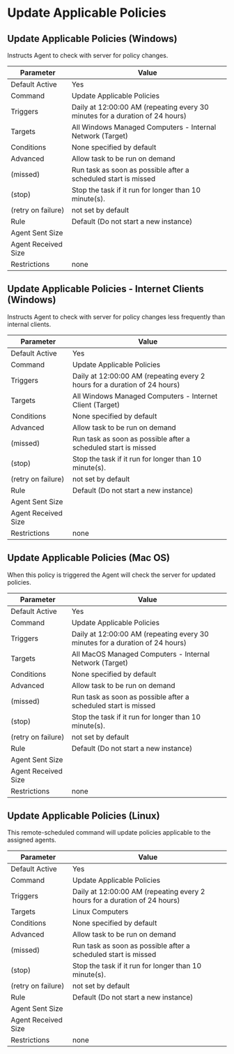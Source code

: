 [title]: # (Update Applicable Policies)
[tags]: # (task)
[priority]: # (5)
# Update Applicable Policies

## Update Applicable Policies (Windows)

Instructs Agent to check with server for policy changes.

| Parameter | Value |
| ----- | ----- |
| Default Active | Yes |
| Command | Update Applicable Policies |
| Triggers | Daily at 12:00:00 AM (repeating every 30 minutes for a duration of 24 hours) |
| Targets | All Windows Managed Computers - Internal Network (Target) |
| Conditions | None specified by default |
| Advanced | Allow task to be run on demand |
| (missed) | Run task as soon as possible after a scheduled start is missed |
| (stop) | Stop the task if it run for longer than 10 minute(s). |
| (retry on failure) | not set by default |
| Rule | Default (Do not start a new instance) |
| Agent Sent Size | |
| Agent Received Size | |
| Restrictions | none |

## Update Applicable Policies - Internet Clients (Windows)

Instructs Agent to check with server for policy changes less frequently than internal clients.

| Parameter | Value |
| ----- | ----- |
| Default Active | Yes |
| Command | Update Applicable Policies |
| Triggers | Daily at 12:00:00 AM (repeating every 2 hours for a duration of 24 hours) |
| Targets | All Windows Managed Computers - Internet Client (Target) |
| Conditions | None specified by default |
| Advanced | Allow task to be run on demand |
| (missed) | Run task as soon as possible after a scheduled start is missed |
| (stop) | Stop the task if it run for longer than 10 minute(s). |
| (retry on failure) | not set by default |
| Rule | Default (Do not start a new instance) |
| Agent Sent Size | |
| Agent Received Size | |
| Restrictions | none |

## Update Applicable Policies (Mac OS)

When this policy is triggered the Agent will check the server for updated policies.

| Parameter | Value |
| ----- | ----- |
| Default Active | Yes |
| Command | Update Applicable Policies |
| Triggers | Daily at 12:00:00 AM (repeating every 30 minutes for a duration of 24 hours) |
| Targets | All MacOS Managed Computers - Internal Network (Target) |
| Conditions | None specified by default |
| Advanced | Allow task to be run on demand |
| (missed) | Run task as soon as possible after a scheduled start is missed |
| (stop) | Stop the task if it run for longer than 10 minute(s). |
| (retry on failure) | not set by default |
| Rule | Default (Do not start a new instance) |
| Agent Sent Size | |
| Agent Received Size | |
| Restrictions | none |

## Update Applicable Policies (Linux)

This remote-scheduled command will update policies applicable to the assigned agents.

| Parameter | Value |
| ----- | ----- |
| Default Active | Yes |
| Command | Update Applicable Policies |
| Triggers | Daily at 12:00:00 AM (repeating every 2 hours for a duration of 24 hours) |
| Targets | Linux Computers |
| Conditions | None specified by default |
| Advanced | Allow task to be run on demand |
| (missed) | Run task as soon as possible after a scheduled start is missed |
| (stop) | Stop the task if it run for longer than 10 minute(s). |
| (retry on failure) | not set by default |
| Rule | Default (Do not start a new instance) |
| Agent Sent Size | |
| Agent Received Size | |
| Restrictions | none |
